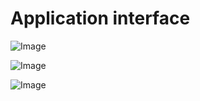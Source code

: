 # Application interface
![Image](https://github.com/user-attachments/assets/869e3d55-58c8-45f8-b5ac-683ea93e4b4c)

![Image](https://github.com/user-attachments/assets/7c3e14ef-de8b-4322-9ef2-a6c408285e0c)

![Image](https://github.com/user-attachments/assets/9cdd5435-10c2-4764-b942-6e631706f0c5)
